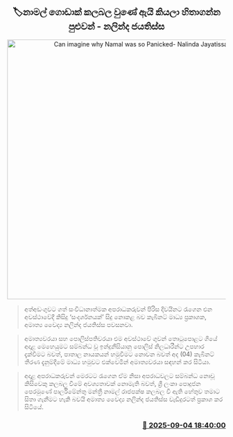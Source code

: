 <p align='center'><b><h2 align='center' title='Can imagine why Namal was so Panicked- Nalinda Jayatissa'>🏷නාමල් ගොඩාක් කලබල වුණේ ඇයි කියලා හිතාගන්න පුළුවන් - නලින්ද ජයතිස්ස</h2></b></p>
<p align='center'><img src='https://helakuru.sgp1.cdn.digitaloceanspaces.com/esana/images/lib/nalinda-jayathissa-medical-preess.jpg' width='600' alt='Can imagine why Namal was so Panicked- Nalinda Jayatissa'></p>

> අත්අඩංගුවට ගත් සංවිධානාත්මක අපරාධකරුවන් පිරිස දිවයිනට රැගෙන එන අවස්ථාවේදී කිසිදු ‘සංදර්ශනයක්’ සිදු නොකළ බව කැබිනට් මාධ්‍ය ප්‍රකාශක, අමාත්‍ය වෛද්‍ය නලින්ද ජයතිස්ස පවසනවා.

> අමාත්‍යවරයා සහ පොලිස්පතිවරයා එම අවස්ථාවේ ගුවන් තොටුපොළට ගියේ අදාළ මෙහෙයුමට සම්බන්ධ වූ ඉන්දුනීසියානු පොලිස් නිලධාරීන්ට උපහාර දැක්වීමට බවත්, පාතාල නායකයන් හමුවීමට නොවන බවත් අද (04) කැබිනට් තීරණ දැනුම්දීමේ මාධ්‍ය හමුවට එක්වෙමින් අමාත්‍යවරයා සඳහන් කර සිටියා.

> අදාළ අපරාධකරුවන් මෙරටට රැගෙන ඒම නිසා අපරාධවලට සම්බන්ධ නොවූ කිසිවෙකු කලබල වීමේ අවශ්‍යතාවක් නොමැති බවත්, ශ්‍රී ලංකා පොදුජන පෙරමුණේ පාර්ලිමේන්තු මන්ත්‍රී නාමල් රාජපක්ෂ කලබල වී ඇති හේතුව තමාට සිතා ගැනීමට හැකි බවයි අමාත්‍ය වෛද්‍ය නලින්ද ජයතිස්ස වැඩිදුරටත් ප්‍රකාශ කර සිටියේ.



<h3 align='right'><a href='https://www.helakuru.lk/esana/p/113353/'>📅 2025-09-04 18:40:00</a></h3>
